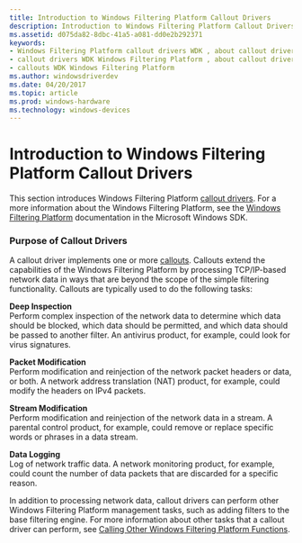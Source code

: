 ```yaml
---
title: Introduction to Windows Filtering Platform Callout Drivers
description: Introduction to Windows Filtering Platform Callout Drivers
ms.assetid: d075da82-8dbc-41a5-a081-dd0e2b292371
keywords:
- Windows Filtering Platform callout drivers WDK , about callout drivers
- callout drivers WDK Windows Filtering Platform , about callout drivers
- callouts WDK Windows Filtering Platform
ms.author: windowsdriverdev
ms.date: 04/20/2017
ms.topic: article
ms.prod: windows-hardware
ms.technology: windows-devices
---
```


# Introduction to Windows Filtering Platform Callout Drivers


This section introduces Windows Filtering Platform [callout drivers](callout-driver.md). For a more information about the Windows Filtering Platform, see the [Windows Filtering Platform](http://go.microsoft.com/fwlink/p/?linkid=90220) documentation in the Microsoft Windows SDK.

### Purpose of Callout Drivers

A callout driver implements one or more [callouts](callout.md). Callouts extend the capabilities of the Windows Filtering Platform by processing TCP/IP-based network data in ways that are beyond the scope of the simple filtering functionality. Callouts are typically used to do the following tasks:

<a href="" id="deep-inspection-------"></a>**Deep Inspection**   
Perform complex inspection of the network data to determine which data should be blocked, which data should be permitted, and which data should be passed to another filter. An antivirus product, for example, could look for virus signatures.

<a href="" id="packet-modification-------"></a>**Packet Modification**   
Perform modification and reinjection of the network packet headers or data, or both. A network address translation (NAT) product, for example, could modify the headers on IPv4 packets.

<a href="" id="stream-modification-------"></a>**Stream Modification**   
Perform modification and reinjection of the network data in a stream. A parental control product, for example, could remove or replace specific words or phrases in a data stream.

<a href="" id="data-logging-------"></a>**Data Logging**   
Log of network traffic data. A network monitoring product, for example, could count the number of data packets that are discarded for a specific reason.

In addition to processing network data, callout drivers can perform other Windows Filtering Platform management tasks, such as adding filters to the base filtering engine. For more information about other tasks that a callout driver can perform, see [Calling Other Windows Filtering Platform Functions](calling-other-windows-filtering-platform-functions.md).

 

 





